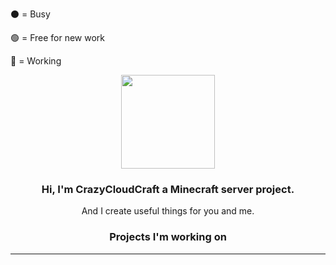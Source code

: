<p align="side">
    <a>⚫ = Busy</a>
<p align="side">
    <a>🟢 = Free for new work</a>
<p align="side">
    <a>🔵 = Working</a>
</p>
<p align="center">
    <a href="https://crazycloudcraft.de/">
    <img src="https://crazycloudcraft.de/wp-content/uploads/2021/04/cropped-crazycloudcraft-icon-server.png" width="150">
</a>
<h3 align="center">
Hi, I'm CrazyCloudCraft a Minecraft server project.
</h3>
<p align="center">
    <a>And I create useful things for you and me.</a>
</p>
<h3 align="center">
Projects I'm working on
</h3>
  
---



<!--
Code formattings:

Little Text in the center:

<p align="center">
  <a>The text</a>
</p>

Titles in different size (center)

<h3 align="center">
Hi, i'm a Title
</h3>

Pictures with link

<p align="center">
    <a href="https://my.link/">
    <img src="https://pic.ture/pic.png" />
</a>

Pictures without link

<p align="center">
    <img src="https://pic.ture/pic.png" />
</p>

Pictures with width

<p align="center">
    <img src="https://pic.ture/pic.png" width="150">
</p>


-->
